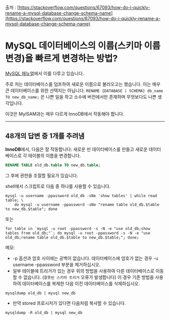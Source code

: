 출처 : [https://stackoverflow.com/questions/67093/how-do-i-quickly-rename-a-mysql-database-change-schema-name](https://stackoverflow.com/questions/67093/how-do-i-quickly-rename-a-mysql-database-change-schema-name)

# MySQL 데이터베이스의 이름(스키마 이름 변경)을 빠르게 변경하는 방법?

[MySQL 매뉴얼](http://web.archive.org/web/20160504181056/https://dev.mysql.com/doc/refman/5.1/en/rename-database.html)에서 이를 다루고 있습니다.

주로 저는 데이터베이스를 덤프하여 새로운 이름으로 불러오고는 했습니다. 이는 매우 큰 데이터베이스를 위한 선택지는 아닙니다. `RENAME {DATABASE | SCHEMA} db_name TO new_db_name;` 은 나쁜 일을 하고 소수에 버전에서만 존재하며 무엇보다도 나쁜 생각입니다.

이것은 MyISAM과는 매우 다르게 InnoDB에서 작동해야 합니다.

---

## 48개의 답변 중 1개를 추려냄

**InnoDB**에서, 다음은 잘 작동합니다: 새로운 빈 데이터베이스를 만들고 새로운 데이터베이스로 각 테이블의 이름을 변경합니다.

```SQL
RENAME TABLE old_db.table TO new_db.table;
```

그 후에 권한을 조절할 필요가 있습니다.

shell에서 스크립트로 다음 중 하나를 사용할 수 있습니다.

```shell
mysql -u username -ppassword old_db -sNe 'show tables' | while read table; \ 
    do mysql -u username -ppassword -sNe "rename table old_db.$table to new_db.$table"; done
```

또는

```shell
for table in `mysql -u root -ppassword -s -N -e "use old_db;show tables from old_db;"`; do mysql -u root -ppassword -s -N -e "use old_db;rename table old_db.$table to new_db.$table;"; done;
```

메모:

* -p 옵션과 암호 사이에는 공백이 없습니다. 데이터베이스에 암호가 없는 경우 -u username -ppassword 부분을 제거하십시오.
* 일부 테이블에 트리거가 있는 경우 위의 방법을 사용하여 다른 데이터베이스로 이동할 수 없습니다. (`잘못된 스키마 트리거` 오류가 발생합니다) 이 경우 기존 방법을 사용하여 데이터베이스를 복제한 다음 이전 데이터베이스를 삭제하십시오.
```shell
mysqldump old_db | mysql new_db
```
* 만약 stored 프로시저가 있다면 다음처럼 복사할 수 있습니다.
```shell
mysqldump -R old_db | mysql new_db
```
